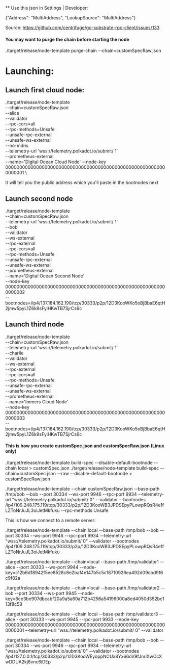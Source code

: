 ** Use this json in Settings | Developer: 

{"Address": "MultiAddress", "LookupSource": "MultiAddress"}

Source: https://github.com/centrifuge/go-substrate-rpc-client/issues/133 


#### You may want to purge the chain before starting the node
./target/release/node-template purge-chain --chain=customSpecRaw.json 

# Launching: 
## Launch first cloud node: 
./target/release/node-template \
--chain=customSpecRaw.json \
--alice \
--validator \
--rpc-cors=all \
--rpc-methods=Unsafe \
--unsafe-rpc-external \
--unsafe-ws-external \
--no-mdns \
--telemetry-url 'wss://telemetry.polkadot.io/submit/ 1' \
--prometheus-external \
--name='Digital Ocean Cloud Node'
--node-key 0000000000000000000000000000000000000000000000000000000000000001 \

It will tell you the public address which you'll paste in the bootnodes next

## Launch second node
./target/release/node-template \
--chain=customSpecRaw.json \
--telemetry-url 'wss://telemetry.polkadot.io/submit/ 1' \
--bob \
--validator \
--ws-external \
--rpc-external \
--rpc-cors=all \
--rpc-methods=Unsafe \
--unsafe-rpc-external \
--unsafe-ws-external \
--prometheus-external \
--name='Digital Ocean Second Node' \
--node-key 0000000000000000000000000000000000000000000000000000000000000002 \
--bootnodes=/ip4/137.184.162.190/tcp/30333/p2p/12D3KooWKo5oBjBbaE6qtH2jmw5pyL1Z6k9sFyiHKwTB7SjrCs6c

## Launch third node
./target/release/node-template \
--chain=customSpecRaw.json \
--telemetry-url 'wss://telemetry.polkadot.io/submit/ 1' \
--charlie \
--validator \
--ws-external \
--rpc-external \
--rpc-cors=all \
--rpc-methods=Unsafe \
--unsafe-rpc-external \
--unsafe-ws-external \
--prometheus-external \
--name='Immers Cloud Node' \
--node-key 0000000000000000000000000000000000000000000000000000000000000003 \
--bootnodes=/ip4/137.184.162.190/tcp/30333/p2p/12D3KooWKo5oBjBbaE6qtH2jmw5pyL1Z6k9sFyiHKwTB7SjrCs6c


#### This is how you create customSpec.json and customSpecRaw.json (Linux only)
./target/release/node-template build-spec --disable-default-bootnode --chain local > customSpec.json 
./target/release/node-template build-spec --chain=customSpec.json --raw --disable-default-bootnode > customSpecRaw.json





./target/release/node-template --chain customSpecRaw.json --base-path /tmp/bob  --bob --port 30334 --ws-port 9946 --rpc-port 9934 --telemetry-url "wss://telemetry.polkadot.io/submit/ 0" --validator --bootnodes /ip4/109.248.175.119/tcp/30333/p2p/12D3KooWB3JPDSEpyPLowpRQsR4e1fLZToNrJuJL3oiJetMkfuku --rpc-methods Unsafe


This is how we connect to a remote server: 

./target/release/node-template --chain local --base-path /tmp/bob --bob --port 30334  --ws-port 9946 --rpc-port 9934 --telemetry-url "wss://telemetry.polkadot.io/submit/ 0"  --validator --bootnodes /ip4/109.248.175.119/tcp/30333/p2p/12D3KooWB3JPDSEpyPLowpRQsR4e1fLZToNrJuJL3oiJetMkfuku 



./target/release/node-template --chain=local --base-path /tmp/validator1 --alice --port 30333 --ws-port 9944 --node-key=c12b6d18942f5ee8528c8e2baf4e147b5c5c18710926ea492d09cbd9f6c9f82a 

./target/release/node-template --chain=local --base-path /tmp/validator2 --bob --port 30334 --ws-port 9945 --node-key=6ce3be907dbcabf20a9a5a60a712b4256a54196000a8ed4050d352bc113f8c58 

./target/release/node-template --chain local --base-path /tmp/validator3 --alice --port 30333 --ws-port 9945 --rpc-port 9933 --node-key 0000000000000000000000000000000000000000000000000000000000000001 --telemetry-url "wss://telemetry.polkadot.io/submit/ 0" --validator


./target/release/node-template --chain local --base-path /tmp/bob  --bob --port 30334 --ws-port 9946 --rpc-port 9934 --telemetry-url "wss://telemetry.polkadot.io/submit/ 0" --validator --bootnodes /ip4/127.0.0.1/tcp/30333/p2p/12D3KooWEyoppNCUx8Yx66oV9fJnriXwCcXwDDUA2kj6vnc6iDEp